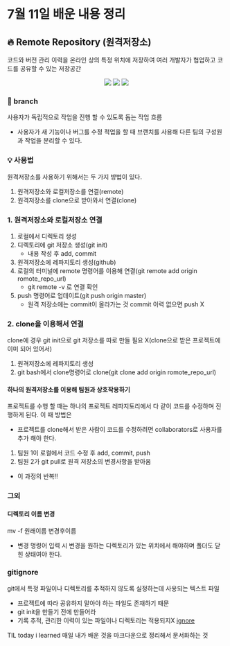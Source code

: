 # 7월 11일 배운 내용 정리

## :fire: Remote Repository (원격저장소)
코드와 버전 관리 이력을 온라인 상의 특정 위치에 저장하여 여러 개발자가 협업하고 코드를 공유할 수 있는 저장공간
<p align="center">
   <img src="https://img.shields.io/badge/github-181717?style=for-the-badge&logo=github&logoColor=white">
   <img src="https://img.shields.io/badge/gitlab-FC6D26?style=for-the-badge&logo=gitlab&logoColor=white">
    <img src="https://img.shields.io/badge/bitbucket-0052CC?style=for-the-badge&logo=bitbucket&logoColor=white">
</p>

### :herb: branch
사용자가 독립적으로 작업을 진행 할 수 있도록 돕는 작업 흐름
- 사용자가 새 기능이나 버그를 수정 적업을 할 때 브랜치를 사용해 다른 팀의 구성원과 작업을 분리할 수 있다.

### :bulb: 사용법
원격저장소를 사용하기 위해서는 두 가지 방법이 있다. 
1. 원격저장소와 로컬저장소를 연결(remote)
2. 원격저장소를 clone으로 받아와서 연결(clone)

### 1. 원격저장소와 로컬저장소 연결
1. 로컬에서 디렉토리 생성
2. 디렉토리에 git 저장소 생성(git init)
    - 내용 작성 후 add, commit
3. 원격저장소에 레파지토리 생성(github)
4. 로컬의 터미널에 remote 명령어를 이용해 연결(git remote add origin romote_repo_url)
    - git remote -v 로 연결 확인
5. push 명령어로 업데이트(git push origin master)
    - 원격 저장소에는 commit이 올라가는 것 commit 이력 없으면 push X

### 2. clone을 이용해서 연결 
clone에 경우 git init으로 git 저장소를 따로 만들 필요 X(clone으로 받은 프로젝트에 이미 되어 있어서)
1. 원격저장소에 레파지토리 생성
2. git bash에서 clone명령어로 clone(git clone add origin romote_repo_url) 

#### 하나의 원격저장소를 이용해 팀원과 상호작용하기
프로젝트를 수행 할 때는 하나의 프로젝트 레파지토리에서 다 같이 코드를 수정하며 진행하게 된다. 이 때 방법은
- 프로젝트를 clone해서 받은 사람이 코드를 수정하려면 collaborators로 사용자를 추가 해야 한다.
1. 팀원 1이 로컬에서 코드 수정 후 add, commit, push
2. 팀원 2가 git pull로 원격 저장소의 변경사항을 받아옴
- 이 과정의 반복!!

### 그외 
#### 디렉토리 이름 변경
mv -f 원래이름 변경후이름
- 변경 명령어 입력 시 변경을 원하는 디렉토리가 있는 위치에서 해야하며 폴더도 닫힌 상태여야 한다.  


### gitignore
git에서 특정 파일이나 디렉토리를 추적하지 않도록 실정하는데 사용되는 텍스트 파일 
- 프로젝트에 따라 공유하지 말아야 하는 파일도 존재하기 때문
- git init을 만들기 전에 만들어라 
- 기록 추적, 관리한 이력이 있는 파일이나 디렉토리는 적용되지X
[ignore](https://www.toptal.com/developers/gitignore/)

TIL
today i learned
매일 내가 배운 것을 마크다운으로 정리해서 문서화하는 것
